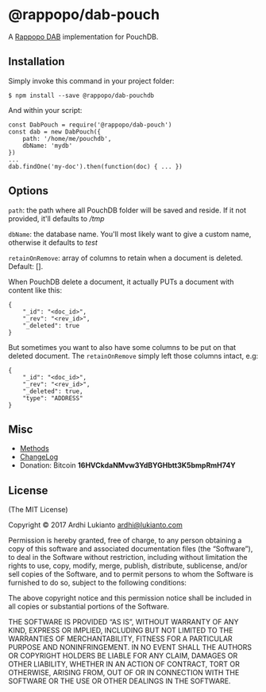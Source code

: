 # @rappopo/dab-pouch

A [Rappopo DAB](https://github.com/rappopo/dab) implementation for PouchDB.

## Installation

Simply invoke this command in your project folder:

	$ npm install --save @rappopo/dab-pouchdb

And within your script:

	const DabPouch = require('@rappopo/dab-pouch')
	const dab = new DabPouch({
		path: '/home/me/pouchdb',
		dbName: 'mydb'
	})
	...
	dab.findOne('my-doc').then(function(doc) { ... })

## Options

`path`: the path where all PouchDB folder will be saved and reside. If it not provided, it'll defaults to */tmp*

`dbName`: the database name. You'll most likely want to give a custom name, otherwise it defaults to *test*

`retainOnRemove`: array of columns to retain when a document is deleted. Default: []. 

When PouchDB delete a document, it actually PUTs a document with content like this:

	{
		"_id": "<doc_id>",
		"_rev": "<rev_id>",
		"_deleted": true
	}

But sometimes you want to also have some columns to be put on that deleted document. The `retainOnRemove` simply left those columns intact, e.g:

	{
		"_id": "<doc_id>",
		"_rev": "<rev_id>",		
		"_deleted": true,
		"type": "ADDRESS"
	}

## Misc

* [Methods](https://github.com/rappopo/dab)
* [ChangeLog](CHANGELOG.md)
* Donation: Bitcoin **16HVCkdaNMvw3YdBYGHbtt3K5bmpRmH74Y**

## License

(The MIT License)

Copyright © 2017 Ardhi Lukianto <ardhi@lukianto.com>

Permission is hereby granted, free of charge, to any person obtaining a copy of this software and associated documentation files (the “Software”), to deal in the Software without restriction, including without limitation the rights to use, copy, modify, merge, publish, distribute, sublicense, and/or sell copies of the Software, and to permit persons to whom the Software is furnished to do so, subject to the following conditions:

The above copyright notice and this permission notice shall be included in all copies or substantial portions of the Software.

THE SOFTWARE IS PROVIDED “AS IS”, WITHOUT WARRANTY OF ANY KIND, EXPRESS OR IMPLIED, INCLUDING BUT NOT LIMITED TO THE WARRANTIES OF MERCHANTABILITY, FITNESS FOR A PARTICULAR PURPOSE AND NONINFRINGEMENT. IN NO EVENT SHALL THE AUTHORS OR COPYRIGHT HOLDERS BE LIABLE FOR ANY CLAIM, DAMAGES OR OTHER LIABILITY, WHETHER IN AN ACTION OF CONTRACT, TORT OR OTHERWISE, ARISING FROM, OUT OF OR IN CONNECTION WITH THE SOFTWARE OR THE USE OR OTHER DEALINGS IN THE SOFTWARE.